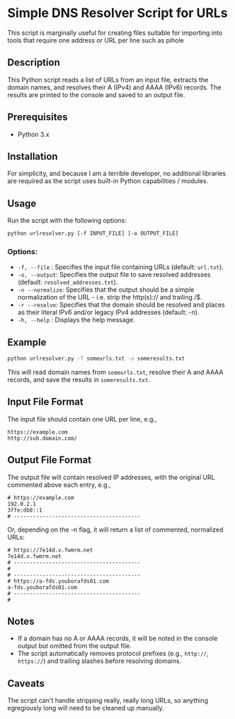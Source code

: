 # Simple DNS Resolver Script for URLs
This script is marginally useful for creating files suitable for importing into tools that require one address or URL per line such as pihole

## Description
This Python script reads a list of URLs from an input file, extracts the domain names, and resolves their A (IPv4) and AAAA (IPv6) records. The results are printed to the console and saved to an output file.

## Prerequisites
- Python 3.x

## Installation
For simplicity, and because I am a terrible developer, no additional libraries are required as the script uses built-in Python capabilities / modules.

## Usage
Run the script with the following options:

```sh
python urlresolver.py [-f INPUT_FILE] [-o OUTPUT_FILE]
```

### Options:
- `-f, --file`  : Specifies the input file containing URLs (default: `url.txt`).
- `-o, --output`: Specifies the output file to save resolved addresses (default: `resolved_addresses.txt`).
- `-n --normalize`: Specifies that the output should be a simple normalization of the URL - i.e. strip the http(s):// and trailing /$.
- `-r --resolve`: Specifies that the domain should be resolved and places as their literal IPv6 and/or legacy IPv4 addresses (default: -n).
- `-h, --help`  : Displays the help message.

## Example
```sh
python urlresolver.py -f someurls.txt -o someresults.txt
```
This will read domain names from `someurls.txt`, resolve their A and AAAA records, and save the results in `someresults.txt`.

## Input File Format
The input file should contain one URL per line, e.g.,
```
https://example.com
http://sub.domain.com/
```

## Output File Format
The output file will contain resolved IP addresses, with the original URL commented above each entry, e.g.,
```
# https://example.com
192.0.2.1
3ffe:db8::1
# ----------------------------------------
```
Or, depending on the -n flag, it will return a list of commented, normalized URLs:
```
# https://7e14d.v.fwmrm.net
7e14d.v.fwmrm.net
# ----------------------------------------
# 
# ----------------------------------------
# https://a-fds.youborafds01.com
a-fds.youborafds01.com
# ----------------------------------------
# 
```


## Notes
- If a domain has no A or AAAA records, it will be noted in the console output but omitted from the output file.
- The script automatically removes protocol prefixes (e.g., `http://`, `https://`) and trailing slashes before resolving domains.

## Caveats
The script can't handle stripping really, really long URLs, so anything egregiously long will need to be cleaned up manually.
